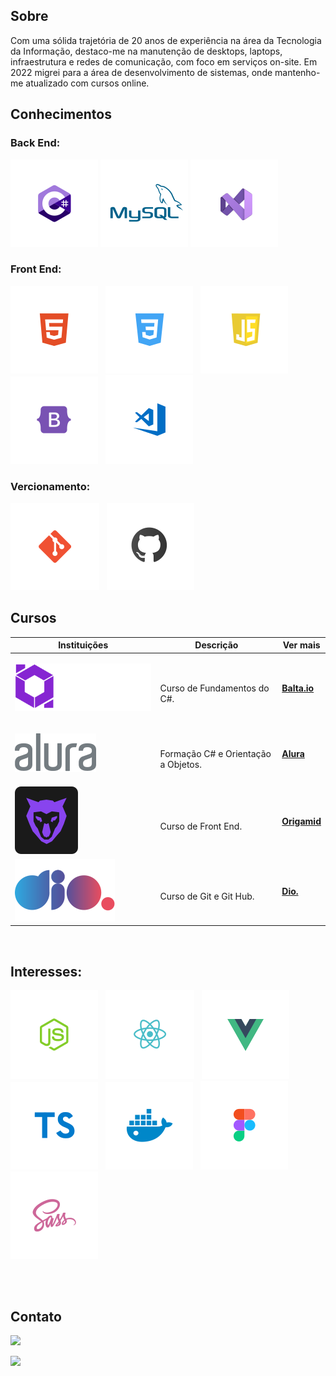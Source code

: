 ## Sobre
Com uma sólida trajetória de 20 anos de experiência na área da Tecnologia da Informação, destaco-me na manutenção de desktops, laptops, infraestrutura e redes de comunicação, com foco em serviços on-site. Em 2022 migrei para a área de desenvolvimento de sistemas, onde mantenho-me atualizado com cursos online. 

## Conhecimentos

### Back End:
 ![CSharp](./img/CSharp.svg) ![MySql](./img/MySql.svg) ![VStudio](./img/VStudio.svg)<br> 

### Front End:
 ![HTML](./img/html.svg) &nbsp;
 ![CSS](./img/css.svg) &nbsp;
 ![JS](./img/jscript.svg) &nbsp;
 ![Bootstrap](./img/bootstrap.svg) &nbsp;
 ![VSCode](./img/vscode.svg) &nbsp;  

### Vercionamento:
 ![Git](./img/git.svg) &nbsp;
 ![GitHub](./img/Github.svg) &nbsp;

## Cursos
<table>
  <thead>
    <tr>
      <th>Instituições</th>
      <th>Descrição</th>
      <th>Ver mais</th>
    </tr>
  </thead>

  <tbody>
    <tr>
      <td>

![Balta.io](./img/balta.svg)
      </td>
      <td>
        <br>
        Curso de Fundamentos do C#.
      </td>
      <td>
        <b>[Balta.io](https://balta.io/cursos/fundamentos-csharp)</b><br>
      </td>
    </tr>
    <tr>
      <td>

![Alura](./img/alura.svg)
      </td>
      <td>
        <br>
        Formação C# e Orientação a Objetos.
      </td>
      <td>
        <b>[Alura](https://www.alura.com.br)</b><br>
      </td>
    </tr>
    <tr>
      <td>
![Origamid](./img/origamid.svg)
      </td>
      <td>
        <br>
        Curso de Front End.
      </td>
      <td>
        <b>[Origamid](https://www.origamid.com)</b><br>
      </td>
    </tr>
    <tr>
      <td>
![Origamid](./img/Dio.svg)
      </td>
      <td>
        <br>
        Curso de Git e Git Hub.
      </td>
      <td>
        <b>[Dio.](https://web.dio.me/)</b><br>
      </td>
    </tr>
  </tbody>
</table>
<br>

## Interesses:
<div style="display: inline_block; text-decoration: none; margin-bottom: 30px">

  ![NodeJS](./img/nodejs.svg) &nbsp;
  ![ReactJS](./img/reactjs.svg) &nbsp;
  ![VueJS](./img/vuejs.svg) &nbsp;
  ![TS](./img/ts.svg) &nbsp;
  ![Docker](./img/docker.svg) &nbsp;
  ![Figma](./img/figma.svg) &nbsp;
  ![Sass](./img/sass.svg) &nbsp;

</div>
<br>

## Contato
<div>
  <a href="mailto: jaquesonalves@hotmail.com"><img src="https://img.shields.io/badge/Email-jaquesonalves@hotmail.com-lightgrey?style=for-the-badge&logo=Gmail&logoColor=white"></a> &nbsp;
  
  <a href="https://www.linkedin.com/in/ajcordeiro/" target="_blank"><img src="https://img.shields.io/badge/Linkedin-ajcordeiro-blue?style=for-the-badge&logo=Linkedin&logoColor=white"></a> &nbsp;
  
</div>
<br>
